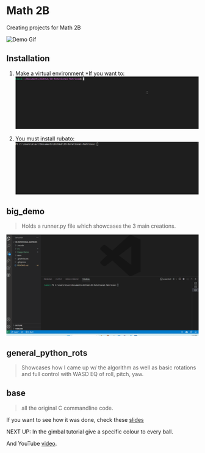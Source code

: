 # Math 2B

Creating projects for Math 2B

![Demo Gif](Usage-Demo/donut.gif)

## Installation

1. Make a virtual environment \*If you want to:
   ![Venv](Usage-Demo/virtual_env.gif)

2. You must install rubato:
   ![Rubato](Usage-Demo/install_rubato.gif)

## big_demo

> Holds a runner.py file which showcases the 3 main creations.

![Run](Usage-Demo/runner.gif)

## general_python_rots

> Showcases how I came up w/ the algorithm as well as basic rotations and full control with WASD EQ of roll, pitch, yaw.

## base

> all the original C commandline code.

If you want to see how it was done, check these [slides](https://docs.google.com/presentation/d/1S6Tq5zvRbTNgvMFwpLw_Dwiy8rMKnze3SVTjfmKySYc/edit?usp=sharing)

NEXT UP: In the gimbal tutorial give a specific colour to every ball.

And YouTube [video](https://youtu.be/S26etodkbBY).

